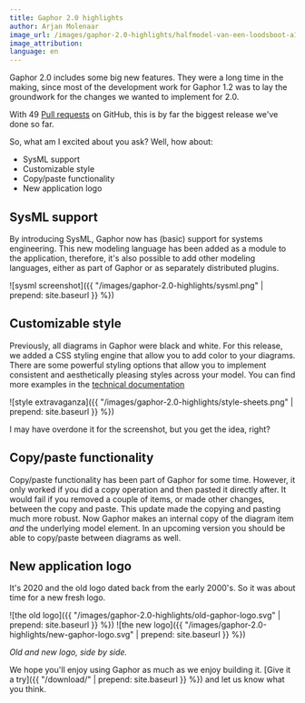 ```yaml
---
title: Gaphor 2.0 highlights
author: Arjan Molenaar
image_url: /images/gaphor-2.0-highlights/halfmodel-van-een-loodsboot-a116f8.jpg
image_attribution:
language: en
---
```


Gaphor 2.0 includes some big new features. They were a long time in the making,
since most of the development work for Gaphor 1.2 was to lay the groundwork for
the changes we wanted to implement for 2.0.

With 49 [Pull
requests](https://github.com/gaphor/gaphor/pulls?q=is%3Apr+is%3Aclosed++milestone%3A2.0.0)
on GitHub, this is by far the biggest release we've done so far.

<!--break-->

So, what am I excited about you ask? Well, how about:

* SysML support
* Customizable style
* Copy/paste functionality
* New application logo

## SysML support

By introducing SysML, Gaphor now has (basic) support for systems engineering.
This new modeling language has been added as a module to the application,
therefore, it's also possible to add other modeling languages, either as part of
Gaphor or as separately distributed plugins.

![sysml screenshot]({{ "/images/gaphor-2.0-highlights/sysml.png" | prepend: site.baseurl }} %})

## Customizable style

Previously, all diagrams in Gaphor were black and white. For this release, we
added a CSS styling engine that allow you to add color to your
diagrams. There are some powerful styling options that allow you to implement
consistent and aesthetically pleasing styles across your model. You can find
more examples in the [technical
documentation](https://gaphor.readthedocs.io/en/2.0.0/style_sheets.html)

![style extravaganza]({{ "/images/gaphor-2.0-highlights/style-sheets.png" | prepend: site.baseurl }} %})

I may have overdone it for the screenshot, but you get the idea, right?

## Copy/paste functionality

Copy/paste functionality has been part of Gaphor for some time. However, it
only worked if you did a copy operation and then pasted it directly after. It
would fail if you removed a couple of items, or made other changes, between the copy
and paste. This update made the copying and pasting much more robust. Now
Gaphor makes an internal copy of the diagram item *and* the underlying model
element. In an upcoming version you should be able to copy/paste between
diagrams as well.

## New application logo

It's 2020 and the old logo dated back from the early 2000's. So it was about
time for a new fresh logo.

![the old logo]({{ "/images/gaphor-2.0-highlights/old-gaphor-logo.svg" | prepend: site.baseurl }} %})
![the new logo]({{ "/images/gaphor-2.0-highlights/new-gaphor-logo.svg" | prepend: site.baseurl }} %})

_Old and new logo, side by side._

We hope you'll enjoy using Gaphor as much as we enjoy building it. [Give it a
try]({{ "/download/" | prepend: site.baseurl }} %}) and let us know what you think.
